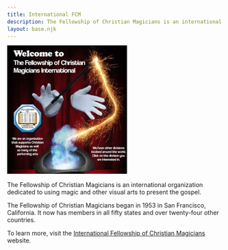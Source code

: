 ```yaml
---
title: International FCM
description: The Fellowship of Christian Magicians is an international organization dedicated to using magic and other visual arts to present the gospel.
layout: base.njk
---
```


<img src="/img/intl-fcm.jpg" class="alignright" alt="International Fellowship of Christian Magicians">

The Fellowship of Christian Magicians is an international organization dedicated to using magic and other visual arts to present the gospel.

The Fellowship of Christian Magicians began in 1953 in San Francisco, California. It now has members in all fifty states and over twenty-four other countries.

To learn more, visit the [International Fellowship of Christian Magicians](http://www.fcm.org/) website.
